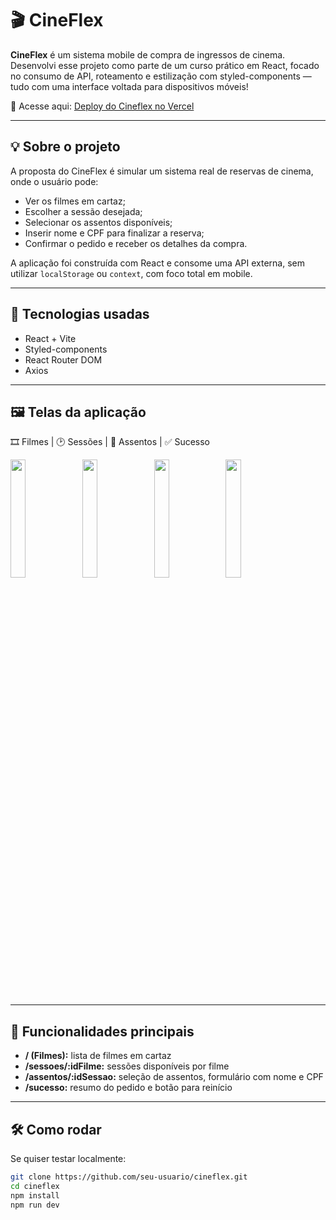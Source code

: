 # 🎬 CineFlex

**CineFlex** é um sistema mobile de compra de ingressos de cinema. Desenvolvi esse projeto como parte de um curso prático em React, focado no consumo de API, roteamento e estilização com styled-components — tudo com uma interface voltada para dispositivos móveis!

📱 Acesse aqui: [ Deploy do Cineflex no Vercel](https://cineflex-tau-one.vercel.app/)

---

## 💡 Sobre o projeto

A proposta do CineFlex é simular um sistema real de reservas de cinema, onde o usuário pode:

- Ver os filmes em cartaz;
- Escolher a sessão desejada;
- Selecionar os assentos disponíveis;
- Inserir nome e CPF para finalizar a reserva;
- Confirmar o pedido e receber os detalhes da compra.

A aplicação foi construída com React e consome uma API externa, sem utilizar `localStorage` ou `context`, com foco total em mobile.

---

## 🔧 Tecnologias usadas

- React + Vite
- Styled-components
- React Router DOM
- Axios

---

## 🖼️ Telas da aplicação

🎞️ Filmes | 🕑 Sessões | 💺 Assentos | ✅ Sucesso

<img src="https://github.com/user-attachments/assets/f57844da-ff2c-43fe-ae52-85e897c8ee72" width="22%" />
<img src="https://github.com/user-attachments/assets/97db5565-7b57-4ed3-881e-dc426ae09c84" width="22%" />
<img src="https://github.com/user-attachments/assets/93ee7586-7c17-4456-8297-64aa89a66b17" width="22%" />
<img src="https://github.com/user-attachments/assets/7b87a709-7946-4d17-9cc2-411d79920b98" width="22%" />

---

## 🚀 Funcionalidades principais

- **/ (Filmes):** lista de filmes em cartaz
- **/sessoes/:idFilme:** sessões disponíveis por filme
- **/assentos/:idSessao:** seleção de assentos, formulário com nome e CPF
- **/sucesso:** resumo do pedido e botão para reinício

---

## 🛠 Como rodar

Se quiser testar localmente:

```bash
git clone https://github.com/seu-usuario/cineflex.git
cd cineflex
npm install
npm run dev

